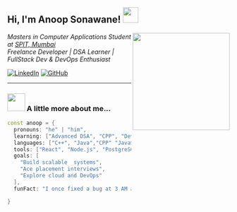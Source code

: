 <h2>Hi, I'm Anoop Sonawane! <img src="https://media.giphy.com/media/hvRJCLFzcasrR4ia7z/giphy.gif" width="35"></h2>

<img align="right" src="https://media.giphy.com/media/qgQUggAC3Pfv687qPC/giphy.gif" width="220">

<p><em>Masters in Computer Applications Student at <a href="https://www.spit.ac.in">SPIT, Mumbai</a>  
<br>Freelance Developer | DSA Learner | FullStack Dev & DevOps Enthusiast</em></p>

[![LinkedIn](https://img.shields.io/badge/-Anoop%20Sonawane-blue?style=flat-square&logo=Linkedin&logoColor=white&link=https://www.linkedin.com/in/anoopsonawane/)](https://www.linkedin.com/in/anoopsonawane/)
[![GitHub](https://img.shields.io/github/followers/Anoop810?label=Follow&style=social)](https://github.com/Anoop810)


---

### <img src="https://media.giphy.com/media/xT9IgzoKnwFNmISR8I/giphy.gif" width="40"> A little more about me...

```cpp
const anoop = {
  pronouns: "he" | "him",
  learning: ["Advanced DSA", "CPP", "DevOps tools like Docker & Kubernetes"],
  languages: ["C++", "Java","CPP" "JavaScript", "SQL"],
  tools: ["React", "Node.js", "PostgreSQL", "Git", "Docker", "Azure"],
  goals: [
    "Build scalable  systems",
    "Ace placement interviews",
    "Explore cloud and DevOps"
  ],
  funFact: "I once fixed a bug at 3 AM and called it a 'feature' by 9 AM 🚀"

}
